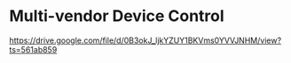 
# Multi-vendor Device Control

https://drive.google.com/file/d/0B3okJ_ljkYZUY1BKVms0YVVJNHM/view?ts=561ab859
